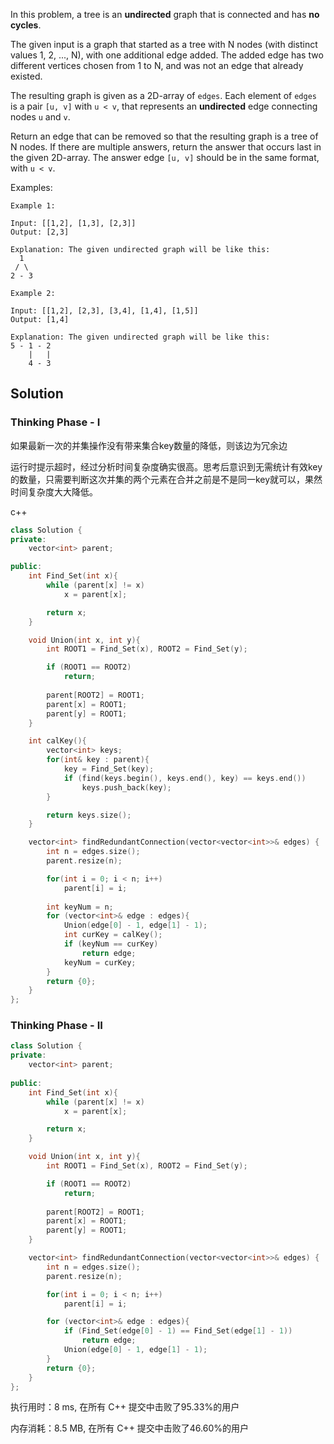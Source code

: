 In this problem, a tree is an **undirected** graph that is connected and has **no cycles**.

The given input is a graph that started as a tree with N nodes (with distinct values 1, 2, ..., N), with one additional edge added. The added edge has two different vertices chosen from 1 to N, and was not an edge that already existed.

The resulting graph is given as a 2D-array of `edges`. Each element of `edges` is a pair `[u, v]` with `u < v`, that represents an **undirected** edge connecting nodes `u` and `v`.

Return an edge that can be removed so that the resulting graph is a tree of N nodes. If there are multiple answers, return the answer that occurs last in the given 2D-array. The answer edge `[u, v]` should be in the same format, with `u < v`.

Examples:

```
Example 1:

Input: [[1,2], [1,3], [2,3]]
Output: [2,3]

Explanation: The given undirected graph will be like this:
  1
 / \
2 - 3

Example 2:

Input: [[1,2], [2,3], [3,4], [1,4], [1,5]]
Output: [1,4]

Explanation: The given undirected graph will be like this:
5 - 1 - 2
    |   |
    4 - 3
```

## Solution

### Thinking Phase - I

如果最新一次的并集操作没有带来集合key数量的降低，则该边为冗余边

运行时提示超时，经过分析时间复杂度确实很高。思考后意识到无需统计有效key的数量，只需要判断这次并集的两个元素在合并之前是不是同一key就可以，果然时间复杂度大大降低。

c++

```c++
class Solution {
private:
    vector<int> parent;

public:
    int Find_Set(int x){
        while (parent[x] != x)
            x = parent[x];

        return x;
    }

    void Union(int x, int y){
        int ROOT1 = Find_Set(x), ROOT2 = Find_Set(y);

        if (ROOT1 == ROOT2)
            return;
        
        parent[ROOT2] = ROOT1;
        parent[x] = ROOT1;
        parent[y] = ROOT1;
    }

    int calKey(){
        vector<int> keys;
        for(int& key : parent){
            key = Find_Set(key);
            if (find(keys.begin(), keys.end(), key) == keys.end())
                keys.push_back(key);
        }

        return keys.size();
    }

    vector<int> findRedundantConnection(vector<vector<int>>& edges) {
        int n = edges.size();
        parent.resize(n);

        for(int i = 0; i < n; i++)
            parent[i] = i;
        
        int keyNum = n;
        for (vector<int>& edge : edges){
            Union(edge[0] - 1, edge[1] - 1);
            int curKey = calKey();
            if (keyNum == curKey)
                return edge;
            keyNum = curKey;
        }
        return {0};
    }
};
```

### Thinking Phase - II

```c++
class Solution {
private:
    vector<int> parent;
    
public:
    int Find_Set(int x){
        while (parent[x] != x)
            x = parent[x];

        return x;
    }

    void Union(int x, int y){
        int ROOT1 = Find_Set(x), ROOT2 = Find_Set(y);

        if (ROOT1 == ROOT2)
            return;
        
        parent[ROOT2] = ROOT1;
        parent[x] = ROOT1;
        parent[y] = ROOT1;
    }

    vector<int> findRedundantConnection(vector<vector<int>>& edges) {
        int n = edges.size();
        parent.resize(n);

        for(int i = 0; i < n; i++)
            parent[i] = i;

        for (vector<int>& edge : edges){
            if (Find_Set(edge[0] - 1) == Find_Set(edge[1] - 1))
                return edge;
            Union(edge[0] - 1, edge[1] - 1);
        }
        return {0};
    }
};
```

执行用时：8 ms, 在所有 C++ 提交中击败了95.33%的用户

内存消耗：8.5 MB, 在所有 C++ 提交中击败了46.60%的用户